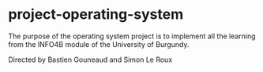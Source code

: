 # project-operating-system
 The purpose of the operating system project is to implement all the learning from the INFO4B module of the University of Burgundy.
 
 Directed by Bastien Gouneaud and Simon Le Roux
